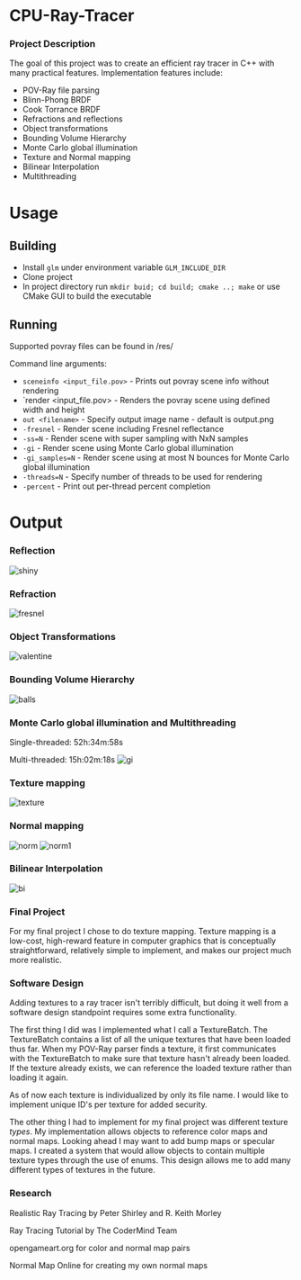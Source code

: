 # CPU-Ray-Tracer

### Project Description
The goal of this project was to create an efficient ray tracer in C++ with many practical features. Implementation features include:
* POV-Ray file parsing
* Blinn-Phong BRDF
* Cook Torrance BRDF
* Refractions and reflections
* Object transformations
* Bounding Volume Hierarchy
* Monte Carlo global illumination
* Texture and Normal mapping
* Bilinear Interpolation
* Multithreading

# Usage
## Building
* Install `glm` under environment variable `GLM_INCLUDE_DIR`
* Clone project
* In project directory run `mkdir buid; cd build; cmake ..; make` or use CMake GUI to build the executable

## Running
Supported povray files can be found in /res/

Command line arguments: 
* `sceneinfo <input_file.pov>` - Prints out povray scene info without rendering
* `render <input_file.pov> <width> <height> - Renders the povray scene using defined width and height
* `out <filename>` - Specify output image name - default is output.png
* `-fresnel` - Render scene including Fresnel reflectance
* `-ss=N` - Render scene with super sampling with NxN samples
* `-gi` - Render scene using Monte Carlo global illumination
* `-gi_samples=N` - Render scene using at most N bounces for Monte Carlo global illumination
* `-threads=N` - Specify number of threads to be used for rendering
* `-percent` - Print out per-thread percent completion

# Output

### Reflection 
![shiny](output/shiny.png)

### Refraction  
![fresnel](output/fresnel1.png)

### Object Transformations
![valentine](output/valentine.png)

### Bounding Volume Hierarchy
![balls](output/balls2.png)

### Monte Carlo global illumination and Multithreading
Single-threaded: 52h:34m:58s

Multi-threaded: 15h:02m:18s
![gi](output/cornel.png)

### Texture mapping
![texture](output/texture.png)

### Normal mapping
![norm](output/norm.png)
![norm1](output/norm1.png)

### Bilinear Interpolation
![bi](output/bi.png)

### Final Project
For my final project I chose to do texture mapping. Texture mapping is a low-cost, high-reward feature in computer graphics that is conceptually straightforward, relatively simple to implement, and makes our project much more realistic.

### Software Design
Adding textures to a ray tracer isn't terribly difficult, but doing it well from a software design standpoint requires some extra functionality.

The first thing I did was I implemented what I call a TextureBatch. The TextureBatch contains a list of all the unique textures that have been loaded thus far. When my POV-Ray parser finds a texture, it first communicates with the TextureBatch to make sure that texture hasn't already been loaded. If the texture already exists, we can reference the loaded texture rather than loading it again.

As of now each texture is individualized by only its file name. I would like to implement unique ID's per texture for added security. 

The other thing I had to implement for my final project was different texture *types*. My implementation allows objects to reference color maps and normal maps. Looking ahead I may want to add bump maps or specular maps. I created a system that would allow objects to contain multiple texture types through the use of enums. This design allows me to add many different types of textures in the future.

### Research
Realistic Ray Tracing by Peter Shirley and R. Keith Morley

Ray Tracing Tutorial by The CoderMind Team

opengameart.org for color and normal map pairs

Normal Map Online for creating my own normal maps

